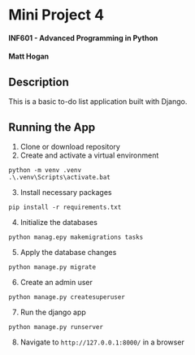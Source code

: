 # Mini Project 4  
#### INF601 - Advanced Programming in Python  
#### Matt Hogan  
  
## Description
This is a basic to-do list application built with Django.
## Running the App
1. Clone or download repository  
2. Create and activate a virtual environment  
```
python -m venv .venv  
.\.venv\Scripts\activate.bat
```  
3. Install necessary packages  
```
pip install -r requirements.txt
```
4. Initialize the databases  
```
python manag.epy makemigrations tasks
```
5. Apply the database changes  
```
python manage.py migrate
```
6. Create an admin user  
```
python manage.py createsuperuser
```
7. Run the django app  
```
python manage.py runserver
```
8. Navigate to `http://127.0.0.1:8000/` in a browser